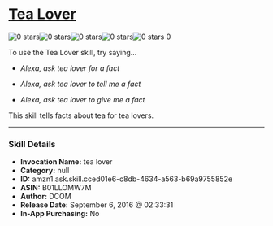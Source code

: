 # [Tea Lover](http://alexa.amazon.com/#skills/amzn1.ask.skill.cced01e6-c8db-4634-a563-b69a9755852e)
![0 stars](../../images/ic_star_border_black_18dp_1x.png)![0 stars](../../images/ic_star_border_black_18dp_1x.png)![0 stars](../../images/ic_star_border_black_18dp_1x.png)![0 stars](../../images/ic_star_border_black_18dp_1x.png)![0 stars](../../images/ic_star_border_black_18dp_1x.png) 0

To use the Tea Lover skill, try saying...

* *Alexa, ask tea lover for a fact*

* *Alexa, ask tea lover to tell me a fact*

* *Alexa, ask tea lover to give me a fact*

This  skill  tells  facts  about  tea  for  tea  lovers.

***

### Skill Details

* **Invocation Name:** tea lover
* **Category:** null
* **ID:** amzn1.ask.skill.cced01e6-c8db-4634-a563-b69a9755852e
* **ASIN:** B01LLOMW7M
* **Author:** DCOM
* **Release Date:** September 6, 2016 @ 02:33:31
* **In-App Purchasing:** No
